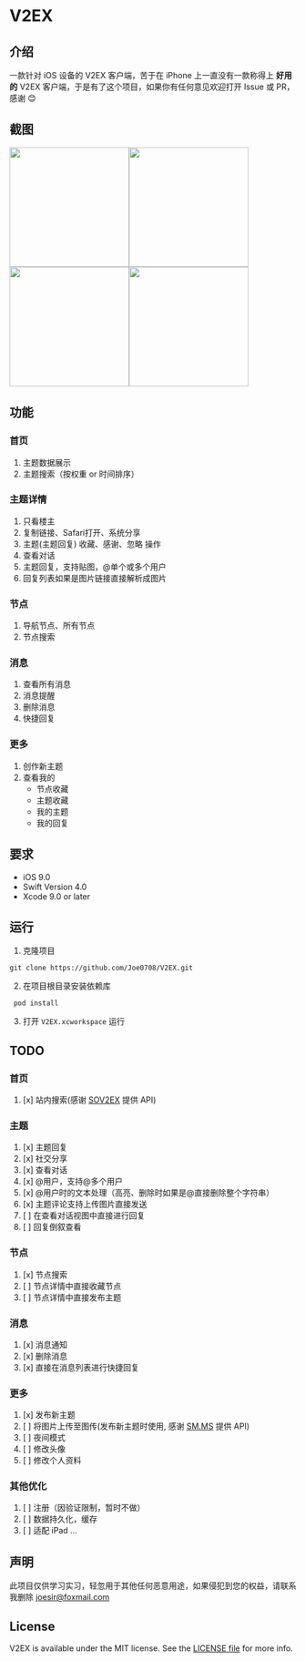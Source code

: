 # V2EX


## 介绍

一款针对 iOS 设备的 V2EX 客户端，苦于在 iPhone 上一直没有一款称得上 **好用的** V2EX 客户端，于是有了这个项目，如果你有任何意见欢迎打开 Issue 或 PR，感谢 😊


## 截图

<img src="https://github.com/Joe0708/V2EX/raw/master/Screenshot/home.png" width="210"><img src="https://github.com/Joe0708/V2EX/raw/master/Screenshot/node.png" width="210"> <img src="https://github.com/Joe0708/V2EX/raw/master/Screenshot/more.png" width="210"><img src="https://github.com/Joe0708/V2EX/raw/master/Screenshot/login.png" width="210">


## 功能

### 首页
1. 主题数据展示
2. 主题搜索（按权重 or 时间排序）

### 主题详情
1. 只看楼主
2. 复制链接、Safari打开、系统分享
3. 主题(主题回复) 收藏、感谢、忽略 操作
4. 查看对话
5. 主题回复，支持贴图，@单个或多个用户
6. 回复列表如果是图片链接直接解析成图片

### 节点
1. 导航节点、所有节点
2. 节点搜索

### 消息
1. 查看所有消息
2. 消息提醒
3. 删除消息
4. 快捷回复

### 更多
1. 创作新主题
2. 查看我的
     - 节点收藏
     - 主题收藏
     - 我的主题
     - 我的回复

## 要求

- iOS 9.0
- Swift Version 4.0
- Xcode 9.0 or later


## 运行

1. 克隆项目

```
git clone https://github.com/Joe0708/V2EX.git
```

2. 在项目根目录安装依赖库

```
 pod install 
```
3. 打开 `V2EX.xcworkspace` 运行


## TODO

### 首页
1. [x] 站内搜索(感谢 [SOV2EX](https://github.com/bynil/sov2ex/blob/master/API.md) 提供 API)

### 主题
1. [x] 主题回复
2. [x] 社交分享
3. [x] 查看对话
4. [x] @用户，支持@多个用户
5. [x] @用户时的文本处理（高亮、删除时如果是@直接删除整个字符串）
6. [x] 主题评论支持上传图片直接发送
8. [ ] 在查看对话视图中直接进行回复
9. [ ] 回复倒叙查看

### 节点
1. [x] 节点搜索
2. [ ] 节点详情中直接收藏节点
3. [ ] 节点详情中直接发布主题

### 消息
1. [x] 消息通知
2. [x] 删除消息
3. [x] 直接在消息列表进行快捷回复

### 更多
1. [x] 发布新主题
2. [ ] 将图片上传至图传(发布新主题时使用, 感谢 [SM.MS](https://sm.ms/doc/) 提供 API)
3. [ ] 夜间模式
4. [ ] 修改头像
5. [ ] 修改个人资料

### 其他优化
1. [ ] 注册（因验证限制，暂时不做）
2. [ ] 数据持久化，缓存
3. [ ] 适配 iPad
...


## 声明

此项目仅供学习实习，轻忽用于其他任何恶意用途，如果侵犯到您的权益，请联系我删除 joesir@foxmail.com

## License

V2EX is available under the MIT license. See the [LICENSE file](https://github.com/Joe0708/V2EX/blob/master/LICENSE) for more info.
